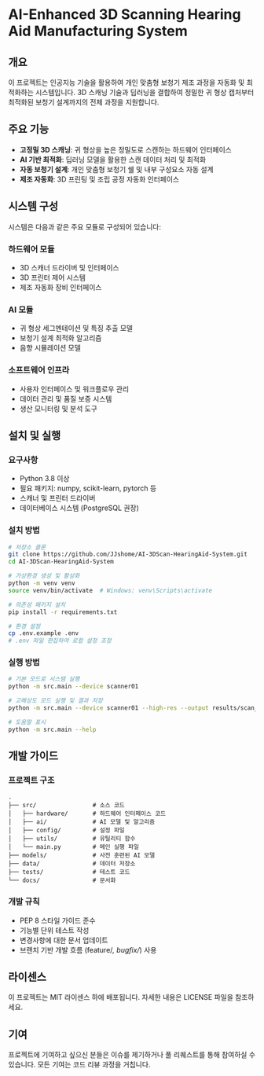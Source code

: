 # AI-Enhanced 3D Scanning Hearing Aid Manufacturing System

## 개요

이 프로젝트는 인공지능 기술을 활용하여 개인 맞춤형 보청기 제조 과정을 자동화 및 최적화하는 시스템입니다. 3D 스캐닝 기술과 딥러닝을 결합하여 정밀한 귀 형상 캡처부터 최적화된 보청기 설계까지의 전체 과정을 지원합니다.

## 주요 기능

- **고정밀 3D 스캐닝**: 귀 형상을 높은 정밀도로 스캔하는 하드웨어 인터페이스
- **AI 기반 최적화**: 딥러닝 모델을 활용한 스캔 데이터 처리 및 최적화
- **자동 보청기 설계**: 개인 맞춤형 보청기 쉘 및 내부 구성요소 자동 설계
- **제조 자동화**: 3D 프린팅 및 조립 공정 자동화 인터페이스

## 시스템 구성

시스템은 다음과 같은 주요 모듈로 구성되어 있습니다:

### 하드웨어 모듈
- 3D 스캐너 드라이버 및 인터페이스
- 3D 프린터 제어 시스템
- 제조 자동화 장비 인터페이스

### AI 모듈
- 귀 형상 세그멘테이션 및 특징 추출 모델
- 보청기 설계 최적화 알고리즘
- 음향 시뮬레이션 모델

### 소프트웨어 인프라
- 사용자 인터페이스 및 워크플로우 관리
- 데이터 관리 및 품질 보증 시스템
- 생산 모니터링 및 분석 도구

## 설치 및 실행

### 요구사항
- Python 3.8 이상
- 필요 패키지: numpy, scikit-learn, pytorch 등
- 스캐너 및 프린터 드라이버 
- 데이터베이스 시스템 (PostgreSQL 권장)

### 설치 방법

```bash
# 저장소 클론
git clone https://github.com/JJshome/AI-3DScan-HearingAid-System.git
cd AI-3DScan-HearingAid-System

# 가상환경 생성 및 활성화
python -m venv venv
source venv/bin/activate  # Windows: venv\Scripts\activate

# 의존성 패키지 설치
pip install -r requirements.txt

# 환경 설정
cp .env.example .env
# .env 파일 편집하여 로컬 설정 조정
```

### 실행 방법

```bash
# 기본 모드로 시스템 실행
python -m src.main --device scanner01

# 고해상도 모드 실행 및 결과 저장
python -m src.main --device scanner01 --high-res --output results/scan_001.json

# 도움말 표시
python -m src.main --help
```

## 개발 가이드

### 프로젝트 구조

```
.
├── src/                # 소스 코드
│   ├── hardware/       # 하드웨어 인터페이스 코드
│   ├── ai/             # AI 모델 및 알고리즘
│   ├── config/         # 설정 파일
│   ├── utils/          # 유틸리티 함수
│   └── main.py         # 메인 실행 파일
├── models/             # 사전 훈련된 AI 모델
├── data/               # 데이터 저장소
├── tests/              # 테스트 코드
└── docs/               # 문서화
```

### 개발 규칙

- PEP 8 스타일 가이드 준수
- 기능별 단위 테스트 작성
- 변경사항에 대한 문서 업데이트
- 브랜치 기반 개발 흐름 (feature/*, bugfix/*) 사용

## 라이센스

이 프로젝트는 MIT 라이센스 하에 배포됩니다. 자세한 내용은 LICENSE 파일을 참조하세요.

## 기여

프로젝트에 기여하고 싶으신 분들은 이슈를 제기하거나 풀 리퀘스트를 통해 참여하실 수 있습니다. 모든 기여는 코드 리뷰 과정을 거칩니다.
